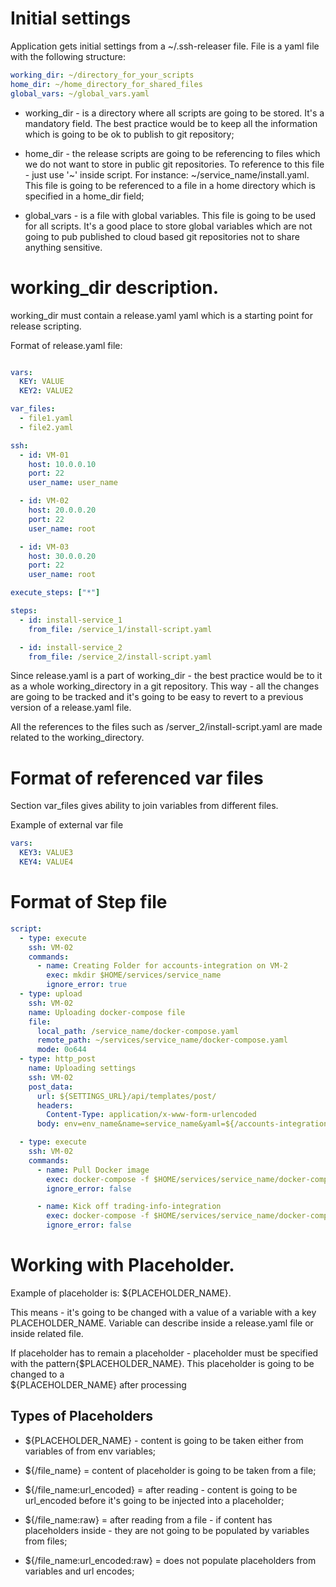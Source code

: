# Initial settings

Application gets initial settings from a ~/.ssh-releaser file. File is a yaml file with the following structure:

```yaml
working_dir: ~/directory_for_your_scripts
home_dir: ~/home_directory_for_shared_files
global_vars: ~/global_vars.yaml
```

* working_dir - is a directory where all scripts are going to be stored. It's a mandatory field. The best practice would be to keep all the information which is going to be ok to publish to git repository;

* home_dir - the release scripts are going to be referencing to files which we do not want to store in public git repositories. To reference to this file - just use '~' inside script. For instance: ~/service_name/install.yaml. This file is going to be referenced to a file in a home directory which is specified in a home_dir field;

* global_vars - is a file with global variables. This file is going to be used for all scripts. It's a good place to store global variables which are not going to pub published to cloud based git repositories not to share anything sensitive.

# working_dir description.

working_dir must contain a release.yaml yaml which is a starting point for release scripting.

Format of release.yaml file:

```yaml

vars:
  KEY: VALUE
  KEY2: VALUE2

var_files:
  - file1.yaml
  - file2.yaml

ssh:
  - id: VM-01
    host: 10.0.0.10
    port: 22
    user_name: user_name

  - id: VM-02
    host: 20.0.0.20
    port: 22
    user_name: root

  - id: VM-03
    host: 30.0.0.20
    port: 22
    user_name: root

execute_steps: ["*"]

steps:
  - id: install-service_1
    from_file: /service_1/install-script.yaml

  - id: install-service_2
    from_file: /service_2/install-script.yaml
```

Since release.yaml is a part of working_dir - the best practice would be to it as a whole working_directory in a git repository. This way - all the changes are going to be tracked and it's going to be easy to revert to a previous version of a release.yaml file.

All the references to the files such as /server_2/install-script.yaml are made related to the working_directory.


# Format of referenced var files

Section var_files gives ability to join variables from different files.

Example of external var file
```yaml
vars:
  KEY3: VALUE3
  KEY4: VALUE4 
```

# Format of Step file

```yaml
script:
  - type: execute
    ssh: VM-02
    commands:
      - name: Creating Folder for accounts-integration on VM-2
        exec: mkdir $HOME/services/service_name
        ignore_error: true
  - type: upload
    ssh: VM-02
    name: Uploading docker-compose file
    file:
      local_path: /service_name/docker-compose.yaml
      remote_path: ~/services/service_name/docker-compose.yaml
      mode: 0o644
  - type: http_post
    name: Uploading settings
    ssh: VM-02
    post_data:
      url: ${SETTINGS_URL}/api/templates/post/
      headers:
        Content-Type: application/x-www-form-urlencoded
      body: env=env_name&name=service_name&yaml=${/accounts-integration/settings.yaml:url_encoded:raw}

  - type: execute
    ssh: VM-02
    commands:
      - name: Pull Docker image
        exec: docker-compose -f $HOME/services/service_name/docker-compose.yaml pull
        ignore_error: false

      - name: Kick off trading-info-integration
        exec: docker-compose -f $HOME/services/service_name/docker-compose.yaml up -d
        ignore_error: false

```


# Working with Placeholder.


Example of placeholder is: ${PLACEHOLDER_NAME}.

This means - it's going to be changed with a value of a variable with a key PLACEHOLDER_NAME. Variable can describe inside a release.yaml file or inside related file. 

If placeholder has to remain a placeholder - placeholder must be specified with the pattern{$PLACEHOLDER_NAME}. This placeholder is going to be changed to a  
${PLACEHOLDER_NAME} after processing

## Types of Placeholders

* ${PLACEHOLDER_NAME} - content is going to be taken either from variables of from env variables;
* ${/file_name} = content of placeholder is going to be taken from a file;
* ${/file_name:url_encoded} = after reading - content is going to be url_encoded before it's going to be injected into a placeholder;
* ${/file_name:raw} = after reading from a file - if content has placeholders inside - they are not going to be populated by variables from files;

* ${/file_name:url_encoded:raw} = does not populate placeholders from variables and url encodes;
